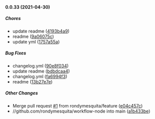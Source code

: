 #### 0.0.33 (2021-04-30)

##### Chores

*  update readme ([4193b4a9](https://github.com/rondymesquita/workflow-node/commit/4193b4a9402dcb303fc50f9ec7ac21c3fbc89ac6))
*  readme ([9a06075c](https://github.com/rondymesquita/workflow-node/commit/9a06075c31a87db4faf4a0735057afbb9ed12968))
*  update yml ([1757a55a](https://github.com/rondymesquita/workflow-node/commit/1757a55ab50e81aaec11c734fc5e3862bf5aa3a1))

##### Bug Fixes

*  changelog.yml ([90e8f034](https://github.com/rondymesquita/workflow-node/commit/90e8f03410f2b6e31d97a955bad80f30f65e5031))
*  update readme ([bdbdcaa4](https://github.com/rondymesquita/workflow-node/commit/bdbdcaa4fb720a663fc89966eb5516181349e6a3))
*  changelog.yml ([fa6994f3](https://github.com/rondymesquita/workflow-node/commit/fa6994f3a1d7890f4bf05a8e68a89280cc79a1a4))
*  readme ([13b27e7e](https://github.com/rondymesquita/workflow-node/commit/13b27e7ecbd5d570333654be6d8972741f992f9a))

##### Other Changes

*  Merge pull request [#1](https://github.com/rondymesquita/workflow-node/pull/1) from rondymesquita/feature ([e04c457c](https://github.com/rondymesquita/workflow-node/commit/e04c457c7ee849cac14643d7482ef45c9c0ce1d8))
* //github.com/rondymesquita/workflow-node into main ([a1b433be](https://github.com/rondymesquita/workflow-node/commit/a1b433be3a8123d16650cf34490f381cbd62ee9f))

